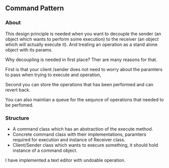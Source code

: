 ## Command Pattern


### About
This design principle is needed when you want to decouple the sender (an object which wants to perform some execution) to the receiver (an object which will actually execute it). And treating an operation as a stand alone object with its params.

Why decoupling is needed in first place? Ther are many reasons for that. 

First is that your client /sender does not need to worry about the paramters to pass when trying to execute and operation, 

Second you can store the operations that has been performed and can revert back.

You can also maintian a queue for the sequnce of operations that needed to be perfomed.



### Structure

- A command class which has an abstraction of the execute method.
- Concrete command class with their implementations, paramters required for execution and instance of Receiver class.
- Client/Sender class which wants to execure something, it should hold instance of a command object.


I have implemented a text editor with undoable operation.
